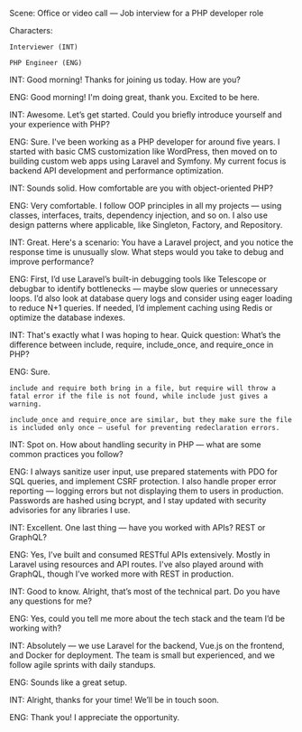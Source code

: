 Scene: Office or video call — Job interview for a PHP developer role

Characters:

    Interviewer (INT)

    PHP Engineer (ENG)

INT: Good morning! Thanks for joining us today. How are you?

ENG: Good morning! I'm doing great, thank you. Excited to be here.

INT: Awesome. Let’s get started. Could you briefly introduce yourself and your experience with PHP?

ENG: Sure. I've been working as a PHP developer for around five years. I started with basic CMS customization like WordPress, then moved on to building custom web apps using Laravel and Symfony. My current focus is backend API development and performance optimization.

INT: Sounds solid. How comfortable are you with object-oriented PHP?

ENG: Very comfortable. I follow OOP principles in all my projects — using classes, interfaces, traits, dependency injection, and so on. I also use design patterns where applicable, like Singleton, Factory, and Repository.

INT: Great. Here's a scenario: You have a Laravel project, and you notice the response time is unusually slow. What steps would you take to debug and improve performance?

ENG: First, I’d use Laravel’s built-in debugging tools like Telescope or debugbar to identify bottlenecks — maybe slow queries or unnecessary loops. I’d also look at database query logs and consider using eager loading to reduce N+1 queries. If needed, I’d implement caching using Redis or optimize the database indexes.

INT: That's exactly what I was hoping to hear. Quick question: What’s the difference between include, require, include_once, and require_once in PHP?

ENG: Sure.

    include and require both bring in a file, but require will throw a fatal error if the file is not found, while include just gives a warning.

    include_once and require_once are similar, but they make sure the file is included only once — useful for preventing redeclaration errors.

INT: Spot on. How about handling security in PHP — what are some common practices you follow?

ENG: I always sanitize user input, use prepared statements with PDO for SQL queries, and implement CSRF protection. I also handle proper error reporting — logging errors but not displaying them to users in production. Passwords are hashed using bcrypt, and I stay updated with security advisories for any libraries I use.

INT: Excellent. One last thing — have you worked with APIs? REST or GraphQL?

ENG: Yes, I’ve built and consumed RESTful APIs extensively. Mostly in Laravel using resources and API routes. I've also played around with GraphQL, though I’ve worked more with REST in production.

INT: Good to know. Alright, that’s most of the technical part. Do you have any questions for me?

ENG: Yes, could you tell me more about the tech stack and the team I’d be working with?

INT: Absolutely — we use Laravel for the backend, Vue.js on the frontend, and Docker for deployment. The team is small but experienced, and we follow agile sprints with daily standups.

ENG: Sounds like a great setup.

INT: Alright, thanks for your time! We’ll be in touch soon.

ENG: Thank you! I appreciate the opportunity.